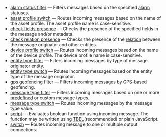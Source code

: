- [alarm status filter](/docs/user-guide/rule-engine-2-0/nodes/filter/alarm-status-filter) — Filters messages based on the specified [alarm](/docs/{{docsPrefix}}user-guide/alarms/) statuses.
- [asset profile switch](/docs/user-guide/rule-engine-2-0/nodes/filter/asset-profile-switch) — Routes incoming messages based on the name of the asset profile. The asset profile name is case-sensitive.
- [check fields presence](/docs/user-guide/rule-engine-2-0/nodes/filter/check-fields-presence) — Checks the presence of the specified fields in the message and/or metadata.
- [check relation presence](/docs/user-guide/rule-engine-2-0/nodes/filter/check-relation-presence) — Checks the presence of the [relation](/docs/{{docsPrefix}}user-guide/entities-and-relations/#relations) between the message originator and other entities.
- [device profile switch](/docs/user-guide/rule-engine-2-0/nodes/filter/device-profile-switch) — Routes incoming messages based on the name of the device profile. The device profile name is case-sensitive.
- [entity type filter](/docs/user-guide/rule-engine-2-0/nodes/filter/entity-type-filter) — Filters incoming messages by type of message originator entity.
- [entity type switch](/docs/user-guide/rule-engine-2-0/nodes/filter/entity-type-switch) — Routes incoming messages based on the entity type of the message originator.
- [gps geofencing filter](/docs/user-guide/rule-engine-2-0/nodes/filter/gps-geofencing-filter) — Filters incoming messages by GPS-based geofencing.
- [message type filter](/docs/user-guide/rule-engine-2-0/nodes/filter/message-type-filter) — Filters incoming messages based on one or more [predefined](/docs/{{docsPrefix}}user-guide/rule-engine-2-0/overview/#predefined-message-types) or custom message types.
- [message type switch](/docs/user-guide/rule-engine-2-0/nodes/filter/message-type-switch) — Routes incoming messages by the message type value.
- [script](/docs/user-guide/rule-engine-2-0/nodes/filter/script) — Evaluates boolean function using incoming message. The function may be written using [TBEL](/docs/{{docsPrefix}}user-guide/tbel/)(recommended) or plain JavaScript.
- [switch](/docs/user-guide/rule-engine-2-0/nodes/filter/switch) — Routes incoming message to one or multiple output connections.
